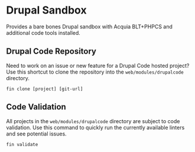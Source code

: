 # Drupal Sandbox

Provides a bare bones Drupal sandbox with Acquia BLT+PHPCS and additional code tools installed.

## Drupal Code Repository

Need to work on an issue or new feature for a Drupal Code hosted project? Use this shortcut to clone the repository
into the `web/modules/drupalcode` directory.

```shell
fin clone [project] [git-url]
```

## Code Validation

All projects in the `web/modules/drupalcode` directory are subject to code validation. Use this command to quickly
run the currently available linters and see potential issues.

```shell
fin validate
```
